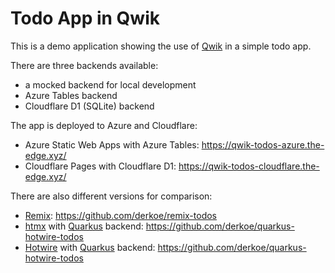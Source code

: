 # Todo App in Qwik

This is a demo application showing the use of [Qwik](https://htmx.org/) in a simple todo app.

There are three backends available:

- a mocked backend for local development
- Azure Tables backend
- Cloudflare D1 (SQLite) backend

The app is deployed to Azure and Cloudflare:

- Azure Static Web Apps with Azure Tables: https://qwik-todos-azure.the-edge.xyz/
- Cloudflare Pages with Cloudflare D1: https://qwik-todos-cloudflare.the-edge.xyz/

There are also different versions for comparison:

- [Remix](https://remix.run/): https://github.com/derkoe/remix-todos
- [htmx](https://htmx.org/) with [Quarkus](https://quarkus.dev) backend: https://github.com/derkoe/quarkus-hotwire-todos
- [Hotwire](https://hotwire.dev/) with [Quarkus](https://quarkus.dev) backend: https://github.com/derkoe/quarkus-hotwire-todos
